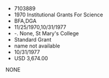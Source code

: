 * 7103889
* 1970 Institutional Grants For Science
* BFA,DGA
* 11/25/1970,10/31/1977
* -. None, St Mary's College
* Standard Grant
*   name not available
* 10/31/1977
* USD 3,674.00

NONE